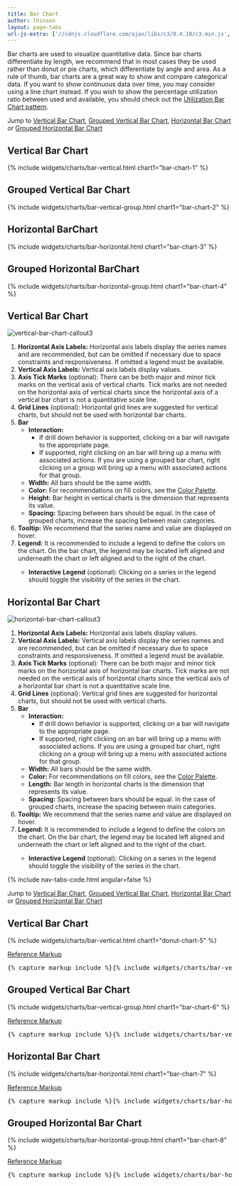```yaml
---
title: Bar Chart
author: lhinson
layout: page-tabs
url-js-extra: ['//cdnjs.cloudflare.com/ajax/libs/c3/0.4.10/c3.min.js', '//cdnjs.cloudflare.com/ajax/libs/d3/3.5.0/d3.min.js']
---
```

<div class="tab-content">
  <div role="tabpanel" class="tab-pane active" id="overview">
    <p>Bar charts are used to visualize quantitative data. Since bar charts differentiate by length, we recommend that in
     most cases they be used rather than donut or pie charts, which differentiate by angle and area. As a rule of thumb,
     bar charts are a great way to show and compare categorical data. If you want to show continuous data over time, you
     may consider using a line chart instead. If you wish to show the percentage utilization ratio between used and
     available, you should check out the <a href="{{ site.baseurl}}pattern-library/data-visualization/utilization-bar-chart">Utilization Bar Chart pattern</a>.</p>
    <p>Jump to <a href="#example-overview-1">Vertical Bar Chart</a>, <a href="#example-overview-2">Grouped Vertical Bar Chart</a>, <a href="#example-overview-3">Horizontal Bar Chart</a> or <a href="#example-overview-4">Grouped Horizontal Bar Chart</a></p>
    <h2 id="example-overview-1">Vertical Bar Chart</h2>
    <div class="row">
      <div class="col-md-5">
        <div class="example-pf">
          <div class="cards-pf">
            <div class="container-fluid container-cards-pf">
              <div class="row row-cards-pf">
                <div class="col-md-12">
                  <!-- Important:  if you need to nest additional .row within a .row.row-cards-pf, do *not* use .row-cards-pf on the nested .row  -->
                  {% include widgets/charts/bar-vertical.html chart1="bar-chart-1" %}
                </div>
              </div>
            </div>
          </div>
        </div>
      </div>
    </div>
    <div class="row">
      <div class="col-md-5">
        <h2 id="example-overview-2">Grouped Vertical Bar Chart</h2>
        <div class="example-pf">
          <div class="cards-pf">
            <div class="container-fluid container-cards-pf">
              <div class="row row-cards-pf">
                <div class="col-md-12">
                  <!-- Important:  if you need to nest additional .row within a .row.row-cards-pf, do *not* use .row-cards-pf on the nested .row  -->
                  {% include widgets/charts/bar-vertical-group.html chart1="bar-chart-2" %}
                </div>
              </div>
            </div>
          </div>
        </div>
      </div>
    </div>
    <div class="row">
      <div class="col-md-5">
        <h2 id="example-overview-3">Horizontal BarChart</h2>
        <div class="example-pf">
          <div class="cards-pf">
            <div class="container-fluid container-cards-pf">
              <div class="row row-cards-pf">
                <div class="col-md-12">
                  <!-- Important:  if you need to nest additional .row within a .row.row-cards-pf, do *not* use .row-cards-pf on the nested .row  -->
                  {% include widgets/charts/bar-horizontal.html chart1="bar-chart-3" %}
                </div>
              </div>
            </div>
          </div>
        </div>
      </div>
    </div>
    <div class="row">
      <div class="col-md-5">
        <h2 id="example-overview-4">Grouped Horizontal BarChart</h2>
        <div class="example-pf">
          <div class="cards-pf">
            <div class="container-fluid container-cards-pf">
              <div class="row row-cards-pf">
                <div class="col-md-12">
                  <!-- Important:  if you need to nest additional .row within a .row.row-cards-pf, do *not* use .row-cards-pf on the nested .row  -->
                  {% include widgets/charts/bar-horizontal-group.html chart1="bar-chart-4" %}
                </div>
              </div>
            </div>
          </div>
        </div>
      </div>
    </div>
  </div>
  <div role="tabpanel" class="tab-pane" id="design">
    <h2>Vertical Bar Chart</h2>
    <div class="row">
      <div class="col-md-7 col-lg-5">
        <img src="{{site.baseurl}}assets/img/vertical-bar-chart-callout3.png" alt="vertical-bar-chart-callout3"/>
      </div>
      <div class="col-md-5 col-lg-7">
        <ol>
          <li><b>Horizontal Axis Labels:</b> Horizontal axis labels display the series names and are recommended, but can be omitted if necessary due to space constraints and responsiveness.  If omitted a legend must be available.</li>
          <li><b>Vertical Axis Labels:</b> Vertical axis labels display values.</li>
          <li><b>Axis Tick Marks</b> (optional): There can be both major and minor tick marks on the vertical axis of vertical charts.  Tick marks are not needed on the horizontal axis of vertical charts since the horizontal axis of a vertical bar chart is not a quantitative scale line.</li>
          <li><b>Grid Lines</b> (optional):  Horizontal grid lines are suggested for vertical charts, but should not be used with horizontal bar charts.</li>
          <li><b>Bar</b>
            <ul>
              <li><b>Interaction:</b>
                <ul>
                  <li>If drill down behavior is supported, clicking on a bar will navigate to the appropriate page.</li>
                  <li>If supported, right clicking on an bar will bring up a menu with associated actions. If you are using a grouped bar chart, right clicking on a group will bring up a menu with associated actions for that group.</li>
                </ul>
              </li>
              <li><b>Width:</b> All bars should be the same width.</li>
              <li><b>Color:</b> For recommendations on fill colors, see the <a href="/styles/color-palette/">Color Palette</a>.</li>
              <li><b>Height:</b> Bar height in vertical charts is the dimension that represents its value.</li>
              <li><b>Spacing:</b> Spacing between bars should be equal.  In the case of grouped charts, increase the spacing between main categories.</li>
            </ul>
          </li>
          <li><b>Tooltip:</b> We recommend that the series name and value are displayed on hover.</li>
          <li><b>Legend:</b> It is recommended to include a legend to define the colors on the chart. On the bar chart, the legend may be located left aligned and underneath the chart or left aligned and to the right of the chart.</li>
          <ul>
            <li><b>Interactive Legend</b> (optional): Clicking on a series in the legend should toggle the visibility of the series in the chart.</li>
          </ul>
        </ol>
      </div>
    </div>
    <h2>Horizontal Bar Chart</h2>
    <div class="row">
      <div class="col-md-7 col-lg-5">
        <img src="{{site.baseurl}}assets/img/horizontal-bar-chart-callout3.png" alt="horizontal-bar-chart-callout3"/>
      </div>
      <div class="col-md-5 col-lg-7">
        <ol>
          <li><b>Horizontal Axis Labels:</b> Horizontal axis labels display values.</li>
          <li><b>Vertical Axis Labels:</b> Vertical axis labels display the series names and are recommended, but can be omitted if necessary due to space constraints and responsiveness.  If omitted a legend must be available.</li>
          <li><b>Axis Tick Marks</b> (optional): There can be both major and minor tick marks on the horizontal axis of horizontal bar charts.  Tick marks are not needed on the vertical axis of horizontal charts since the vertical axis of a horizontal bar chart is not a quantitative scale line.</li>
          <li><b>Grid Lines</b> (optional): Vertical grid lines are suggested for horizontal charts, but should not be used with vertical charts.</li>
          <li><b>Bar</b>
            <ul>
              <li><b>Interaction:</b>
                <ul>
                  <li>If drill down behavior is supported, clicking on a bar will navigate to the appropriate page.</li>
                  <li>If supported, right clicking on an bar will bring up a menu with associated actions. If you are using a grouped bar chart, right clicking on a group will bring up a menu with associated actions for that group.</li>
                </ul>
              </li>
              <li><b>Width:</b> All bars should be the same width.</li>
              <li><b>Color:</b> For recommendations on fill colors, see the <a href="/styles/color-palette/">Color Palette</a>.</li>
              <li><b>Length:</b> Bar length in horizontal charts is the dimension that represents its value.</li>
              <li><b>Spacing:</b> Spacing between bars should be equal.  In the case of grouped charts, increase the spacing between main categories.</li>
            </ul>
          </li>
          <li><b>Tooltip:</b> We recommend that the series name and value are displayed on hover.</li> <li><b>Legend:</b> It is recommended to include a legend to define the colors on the chart. On the bar chart, the legend may be located left aligned and underneath the chart or left aligned and to the right of the chart.</li>
          <ul>
            <li><b>Interactive Legend</b> (optional): Clicking on a series in the legend should toggle the visibility of the series in the chart.</li>
          </ul>
        </ol>
      </div>
    </div>
  </div>
  <div role="tabpanel" class="tab-pane" id="code">
    {% include nav-tabs-code.html angular=false %}
    <div class="tab-content">
      <div role="tabpanel" class="tab-pane nested active" id="html-css">
        <p>Jump to <a href="#example-code-1">Vertical Bar Chart</a>, <a href="#example-code-2">Grouped Vertical Bar Chart</a>, <a href="#example-code-3">Horizontal Bar Chart</a> or <a href="#example-overview-4">Grouped Horizontal Bar Chart</a></p>
        <h2 id="example-code-1">Vertical Bar Chart</h2>
        <div class="row">
          <div class="col-md-5">
            <div class="example-pf">
              <div class="example-pf-demo example-pf-demo-no-padding">
                <div class="cards-pf">
                  <div class="container-fluid container-cards-pf">
                    <div class="row row-cards-pf">
                      <div class="col-md-12">
                        <!-- Important:  if you need to nest additional .row within a .row.row-cards-pf, do *not* use .row-cards-pf on the nested .row  -->
                        {% include widgets/charts/bar-vertical.html chart1="donut-chart-5" %}
                      </div>
                    </div>
                  </div>
                </div>
              </div>
            </div>
          </div>
        </div>
        <p class="reference-markup"><a class="collapse-toggle" data-toggle="collapse" aria-expanded="true" aria-controls="card-markup-1" href="#card-markup-1">Reference Markup</a></p>
        <div class="collapse in" id="card-markup-1">
          <pre class="prettyprint">{% capture markup_include %}{% include widgets/charts/bar-vertical.html chart1="donut-chart-5" %}{% endcapture %}{{ markup_include | xml_escape }}</pre>
        </div>
        <h2 id="example-code-2">Grouped Vertical Bar Chart</h2>
        <div class="row">
          <div class="col-md-5">
            <div class="example-pf">
              <div class="example-pf-demo example-pf-demo-no-padding">
                <div class="cards-pf">
                  <div class="container-fluid container-cards-pf">
                    <div class="row row-cards-pf">
                      <div class="col-md-12">
                        <!-- Important:  if you need to nest additional .row within a .row.row-cards-pf, do *not* use .row-cards-pf on the nested .row  -->
                        {% include widgets/charts/bar-vertical-group.html chart1="bar-chart-6" %}
                      </div>
                    </div>
                  </div>
                </div>
              </div>
            </div>
          </div>
        </div>
        <p class="reference-markup"><a class="collapse-toggle" data-toggle="collapse" aria-expanded="true" aria-controls="card-markup-2" href="#card-markup-2">Reference Markup</a></p>
        <div class="collapse in" id="card-markup-2">
          <pre class="prettyprint">{% capture markup_include %}{% include widgets/charts/bar-vertical-group.html chart1="bar-chart-6" %}{% endcapture %}{{ markup_include | xml_escape }}</pre>
        </div>
        <h2 id="example-code-3">Horizontal Bar Chart</h2>
        <div class="row">
          <div class="col-md-5">
            <div class="example-pf">
              <div class="example-pf-demo example-pf-demo-no-padding">
                <div class="cards-pf">
                  <div class="container-fluid container-cards-pf">
                    <div class="row row-cards-pf">
                      <div class="col-md-12">
                        <!-- Important:  if you need to nest additional .row within a .row.row-cards-pf, do *not* use .row-cards-pf on the nested .row  -->
                        {% include widgets/charts/bar-horizontal.html chart1="bar-chart-7" %}
                      </div>
                    </div>
                  </div>
                </div>
              </div>
            </div>
          </div>
        </div>
        <p class="reference-markup"><a class="collapse-toggle" data-toggle="collapse" aria-expanded="true" aria-controls="card-markup-3" href="#card-markup-3">Reference Markup</a></p>
        <div class="collapse in" id="card-markup-3">
          <pre class="prettyprint">{% capture markup_include %}{% include widgets/charts/bar-horizontal.html chart1="bar-chart-8" %}{% endcapture %}{{ markup_include | xml_escape }}</pre>
        </div>
        <h2 id="example-code-4">Grouped Horizontal Bar Chart</h2>
        <div class="row">
          <div class="col-md-5">
            <div class="example-pf">
              <div class="example-pf-demo example-pf-demo-no-padding">
                <div class="cards-pf">
                  <div class="container-fluid container-cards-pf">
                    <div class="row row-cards-pf">
                      <div class="col-md-12">
                        <!-- Important:  if you need to nest additional .row within a .row.row-cards-pf, do *not* use .row-cards-pf on the nested .row  -->
                        {% include widgets/charts/bar-horizontal-group.html chart1="bar-chart-8" %}
                      </div>
                    </div>
                  </div>
                </div>
              </div>
            </div>
          </div>
        </div>
        <p class="reference-markup"><a class="collapse-toggle" data-toggle="collapse" aria-expanded="true" aria-controls="card-markup-4" href="#card-markup-4">Reference Markup</a></p>
        <div class="collapse in" id="card-markup-4">
          <pre class="prettyprint">{% capture markup_include %}{% include widgets/charts/bar-horizontal-group.html chart1="bar-chart-8" %}{% endcapture %}{{ markup_include | xml_escape }}</pre>
        </div>
      </div>
    </div>
  </div>
</div>
